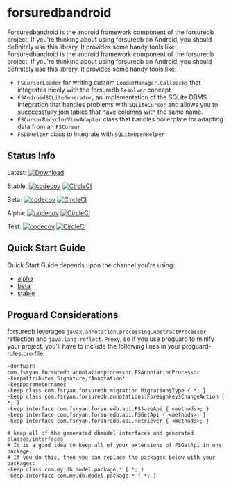 # forsuredbandroid
Forsuredbandroid is the android framework component of the forsuredb project. If you're thinking about using forsuredb on Android, you should definitely use this library. It provides some handy tools like:
Forsuredbandroid is the android framework component of the forsuredb project. If you're thinking about using forsuredb on Android, you should definitely use this library. It provides some handy tools like:
- ```FSCursorLoader``` for writing custom ```LoaderManager.Callbacks``` that integrates nicely with the forsuredb ```Resolver``` concept
- ```FSAndroidSQLiteGenerator```, an implementation of the SQLite DBMS integration that handles problems with ```SQLiteCursor``` and allows you to succcessfully join tables that have columns with the same name.
- ```FSCursorRecyclerViewAdapter``` class that handles boilerplate for adapting data from an ```FSCursor```
- ```FSDBHelper``` class to integrate with ```SQLiteOpenHelper```

## Status Info
Latest:
[ ![Download](https://api.bintray.com/packages/ryansgot/maven/forsuredbandroid/images/download.svg) ](https://bintray.com/ryansgot/maven/forsuredbandroid/_latestVersion)

Stable:
[![codecov](https://codecov.io/gh/ryansgot/forsuredbandroid/branch/master/graph/badge.svg)](https://codecov.io/gh/ryansgot/forsuredbandroid) [![CircleCI](https://circleci.com/gh/ryansgot/forsuredbandroid/tree/master.svg?style=svg)](https://circleci.com/gh/ryansgot/forsuredbandroid/tree/master)

Beta:
[![codecov](https://codecov.io/gh/ryansgot/forsuredbandroid/branch/beta/graph/badge.svg)](https://codecov.io/gh/ryansgot/forsuredbandroid) [![CircleCI](https://circleci.com/gh/ryansgot/forsuredbandroid/tree/beta.svg?style=svg)](https://circleci.com/gh/ryansgot/forsuredbandroid/tree/beta)

Alpha:
[![codecov](https://codecov.io/gh/ryansgot/forsuredbandroid/branch/alpha/graph/badge.svg)](https://codecov.io/gh/ryansgot/forsuredbandroid) [![CircleCI](https://circleci.com/gh/ryansgot/forsuredbandroid/tree/alpha.svg?style=svg)](https://circleci.com/gh/ryansgot/forsuredbandroid/tree/alpha)

Test:
[![codecov](https://codecov.io/gh/ryansgot/forsuredbandroid/branch/integration/graph/badge.svg)](https://codecov.io/gh/ryansgot/forsuredbandroid) [![CircleCI](https://circleci.com/gh/ryansgot/forsuredbandroid/tree/integration.svg?style=svg)](https://circleci.com/gh/ryansgot/forsuredbandroid/tree/integration)

## Quick Start Guide
Quick Start Guide depends upon the channel you're using:
- [alpha](https://github.com/ryansgot/forsuredbcompiler/blob/alpha/README.md#using-forsuredb-in-android)
- [beta](https://github.com/ryansgot/forsuredbcompiler/blob/beta/README.md#using-forsuredb-in-android)
- [stable](https://github.com/ryansgot/forsuredbcompiler/blob/master/README.md#using-forsuredb-in-android)

## Proguard Considerations
forsuredb leverages ```javax.annotation.processing.AbstractProcessor```, reflection and ```java.lang.reflect.Proxy```, so if you use proguard to minify your project, you'll have to include the following lines in your proguard-rules.pro file:
```
-dontwarn com.fsryan.forsuredb.annotationprocessor.FSAnnotationProcessor
-keepattributes Signature,*Annotation*
-keepparameternames
-keep class com.fsryan.forsuredb.migration.Migration$Type { *; }
-keep class com.fsryan.forsuredb.annotations.ForeignKey$ChangeAction { *; }
-keep interface com.fsryan.forsuredb.api.FSSaveApi { <methods>; }
-keep interface com.fsryan.forsuredb.api.FSGetApi { <methods>; }
-keep interface com.fsryan.forsuredb.api.Retriever { <methods>; }

# keep all of the generated dbmodel interfaces and generated classes/interfaces
# It is a good idea to keep all of your extensions of FSGetApi in one package.
# If you do this, then you can replace the packages below with your packages:
-keep class com.my.db.model.package.* { *; }
-keep interface com.my.db.model.package.* { *; } 
```
